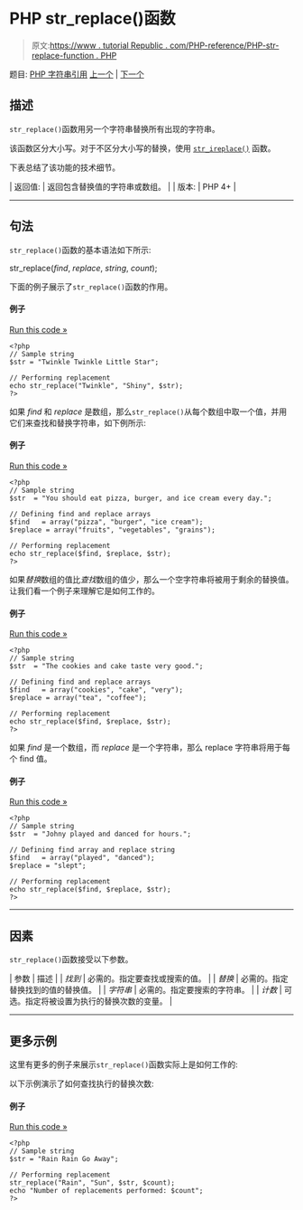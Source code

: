 # PHP str_replace()函数

> 原文:[https://www . tutorial Republic . com/PHP-reference/PHP-str-replace-function . PHP](https://www.tutorialrepublic.com/php-reference/php-str-replace-function.php)

题目: [PHP 字符串引用](php-string-functions.php) [上一个](php-str-repeat-function.php) | [下一个](php-str-rot13-function.php)

## 描述

`str_replace()`函数用另一个字符串替换所有出现的字符串。

该函数区分大小写。对于不区分大小写的替换，使用 [`str_ireplace()`](php-str-ireplace-function.php) 函数。

下表总结了该功能的技术细节。

| 返回值: | 返回包含替换值的字符串或数组。 |
| 版本: | PHP 4+ |

* * *

## 句法

`str_replace()`函数的基本语法如下所示:

str_replace(*find*, *replace*, *string*, *count*);

下面的例子展示了`str_replace()`函数的作用。

#### 例子

[Run this code »](../codelab.php?topic=php&file=perform-substring-replacement "Run this code to view the output")

```
<?php
// Sample string
$str = "Twinkle Twinkle Little Star";

// Performing replacement
echo str_replace("Twinkle", "Shiny", $str);
?>
```

如果 *find* 和 *replace* 是数组，那么`str_replace()`从每个数组中取一个值，并用它们来查找和替换字符串，如下例所示:

#### 例子

[Run this code »](../codelab.php?topic=php&file=passing-find-and-replace-parameters-as-array-in-str-replace "Run this code to view the output")

```
<?php
// Sample string
$str  = "You should eat pizza, burger, and ice cream every day.";

// Defining find and replace arrays
$find   = array("pizza", "burger", "ice cream");
$replace = array("fruits", "vegetables", "grains");

// Performing replacement
echo str_replace($find, $replace, $str);
?>
```

如果*替换*数组的值比*查找*数组的值少，那么一个空字符串将被用于剩余的替换值。让我们看一个例子来理解它是如何工作的。

#### 例子

[Run this code »](../codelab.php?topic=php&file=when-replace-array-has-less-values-than-find-array-in-str-replace "Run this code to view the output")

```
<?php
// Sample string
$str  = "The cookies and cake taste very good.";

// Defining find and replace arrays
$find   = array("cookies", "cake", "very");
$replace = array("tea", "coffee");

// Performing replacement
echo str_replace($find, $replace, $str);
?>
```

如果 *find* 是一个数组，而 *replace* 是一个字符串，那么 replace 字符串将用于每个 find 值。

#### 例子

[Run this code »](../codelab.php?topic=php&file=when-find-is-an-array-and-replace-is-a-string-in-str-replace "Run this code to view the output")

```
<?php
// Sample string
$str  = "Johny played and danced for hours.";

// Defining find array and replace string
$find   = array("played", "danced");
$replace = "slept";

// Performing replacement
echo str_replace($find, $replace, $str);
?>
```

* * *

## 因素

`str_replace()`函数接受以下参数。

| 参数 | 描述 |
| *找到* | 必需的。指定要查找或搜索的值。 |
| *替换* | 必需的。指定替换找到的值的替换值。 |
| *字符串* | 必需的。指定要搜索的字符串。 |
| *计数* | 可选。指定将被设置为执行的替换次数的变量。 |

* * *

## 更多示例

这里有更多的例子来展示`str_replace()`函数实际上是如何工作的:

以下示例演示了如何查找执行的替换次数:

#### 例子

[Run this code »](../codelab.php?topic=php&file=get-the-number-of-replacements-performed-by-str-replace "Run this code to view the output")

```
<?php
// Sample string
$str = "Rain Rain Go Away";

// Performing replacement
str_replace("Rain", "Sun", $str, $count);
echo "Number of replacements performed: $count";
?>
```